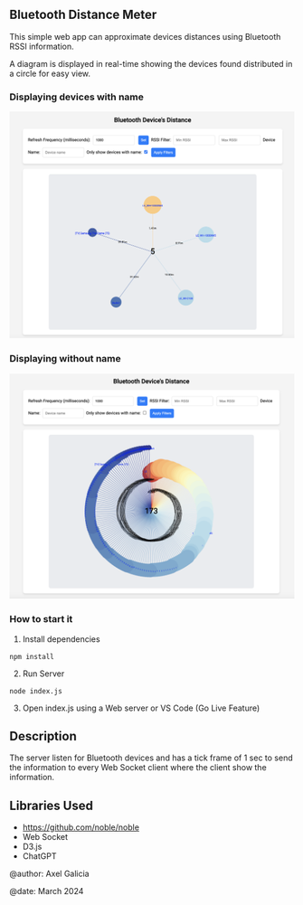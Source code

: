 ## Bluetooth Distance Meter

This simple web app can approximate devices distances using Bluetooth RSSI information.

A diagram is displayed in real-time showing the devices found distributed in a circle for easy view.

### Displaying devices with name
![Screenshot one](https://github.com/axelgalicia/bluetooth-distance/blob/master/img/screen-2.png)

### Displaying without name
![Screenshot one](https://github.com/axelgalicia/bluetooth-distance/blob/master/img/screen-1.png)

### How to start it

1) Install dependencies
```
npm install
```

2) Run Server
```
node index.js
```

3) Open index.js using a Web server or VS Code (Go Live Feature)


## Description

The server listen for Bluetooth devices and has a tick frame of 1 sec to send the information to every Web Socket client where the client show the information.




## Libraries Used

- https://github.com/noble/noble
- Web Socket
- D3.js
- ChatGPT


@author: Axel Galicia

@date: March 2024